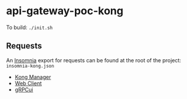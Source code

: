 # api-gateway-poc-kong

To build: `./init.sh`

## Requests

An [Insomnia](https://insomnia.rest/download) export for requests can be found at the root of the project: `insomnia-kong.json`

- [Kong Manager](http://localhost:8002/default/dashboard)
- [Web Client](http://localhost:3000)
- [gRPCui](http://localhost:8081)
